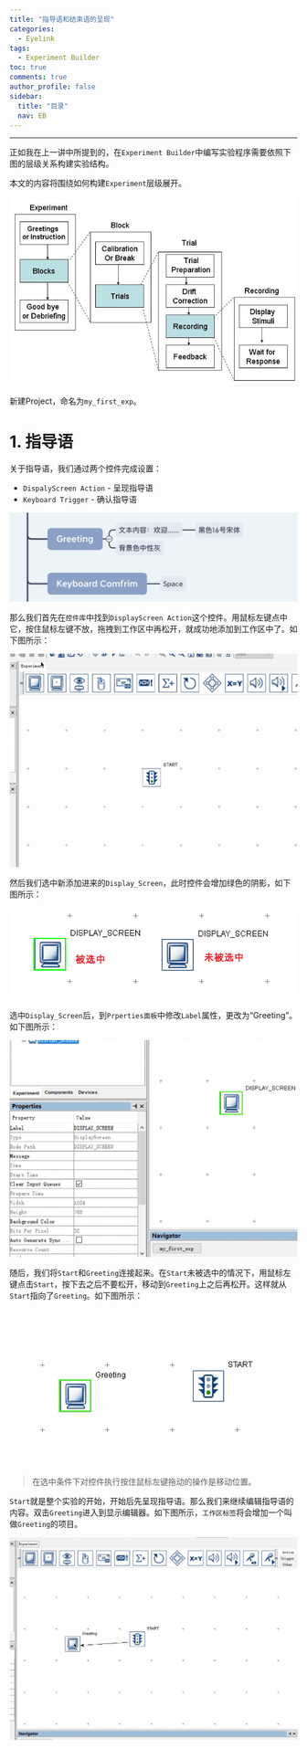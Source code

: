```yaml
---
title: "指导语和结束语的呈现"
categories:
  - Eyelink
tags:
  - Experiment Builder
toc: true
comments: true
author_profile: false
sidebar:
  title: "目录"
  nav: EB
---
```


---

正如我在上一讲中所提到的，在`Experiment Builder`中编写实验程序需要依照下图的层级关系构建实验结构。

本文的内容将围绕如何构建`Experiment`层级展开。

![eb_hierarchical_org](/assets/images/eb_hierarchical_org.jpg)

新建Project，命名为`my_first_exp`。

# 1. 指导语

关于指导语，我们通过两个控件完成设置：

* `DispalyScreen Action` - 呈现指导语
* `Keyboard Trigger` - 确认指导语

![eb_1st_exp_greeting](/assets/images/eb_1st_exp_greeting.png)

那么我们首先在`控件库`中找到`DisplayScreen Action`这个控件。用鼠标左键点中它，按住鼠标左键不放，拖拽到工作区中再松开，就成功地添加到工作区中了。如下图所示：

![2020-03-28 02.49.14](/assets/images/eb_add_a_node.gif)

然后我们选中新添加进来的`Display_Screen`，此时控件会增加绿色的阴影，如下图所示：

![eb_Choosed_n_notChoosed](/assets/images/eb_Choosed_n_notChoosed.png)

选中`Display_Screen`后，到`Prperties面板`中修改`Label`属性，更改为“Greeting”。如下图所示：

![eb_edit_node_labe](/assets/images/eb_edit_node_label.gif)

随后，我们将`Start`和`Greeting`连接起来。在`Start`未被选中的情况下，用鼠标左键点击`Start`，按下去之后不要松开，移动到`Greeting`上之后再松开。这样就从`Start`指向了`Greeting`。如下图所示：

![eb_add_connection](/assets/images/eb_add_connection.gif)

>在选中条件下对控件执行按住鼠标左键拖动的操作是移动位置。

`Start`就是整个实验的开始，开始后先呈现指导语。那么我们来继续编辑指导语的内容。双击`Greeting`进入到显示编辑器。如下图所示，`工作区标签`将会增加一个叫做`Greeting`的项目。

![eb_open_screen_builde](/assets/images/eb_open_screen_builder.gif)


